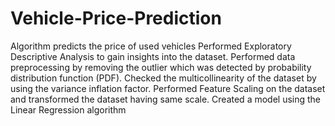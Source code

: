 # Vehicle-Price-Prediction
Algorithm predicts the price of used vehicles
Performed Exploratory Descriptive Analysis to gain insights into the dataset. 
Performed data preprocessing by removing the outlier which was detected by probability distribution function (PDF). 
Checked the multicollinearity of the dataset by using the variance inflation factor.
Performed Feature Scaling on the dataset and transformed the dataset having same scale.
Created a model using the Linear Regression algorithm
